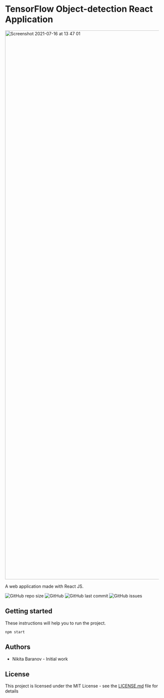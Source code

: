 # TensorFlow Object-detection React Application

<img width="1792" alt="Screenshot 2021-07-16 at 13 47 01" src="https://user-images.githubusercontent.com/39880364/125936423-56da5b42-8f03-4923-960b-35316f5795a2.png">

A web application made with React JS.

![GitHub repo size](https://img.shields.io/github/repo-size/nikmace/object-detection)
![GitHub](https://img.shields.io/github/license/nikmace/object-detection?color=brightgreen)
![GitHub last commit](https://img.shields.io/github/last-commit/nikmace/object-detection?color=yellow&logo=JavaScript)
![GitHub issues](https://img.shields.io/github/issues/nikmace/object-detection?color=important&logo=Visual%20Studio)

## Getting started
These instructions will help you to run the project. 
```
npm start
```

## Authors
- Nikita Baranov - Initial work

## License
This project is licensed under the MIT License - see the [LICENSE.md](https://github.com/nikmace/teslasteel/blob/master/LICENSE) file for details


